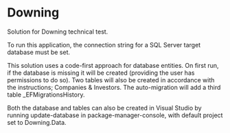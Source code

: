 # Downing
Solution for Downing technical test.

To run this application, the connection string for a SQL Server target database must be set.

This solution uses a code-first approach for database entities.
On first run, if the database is missing it will be created (providing the user has permissions to do so).  Two tables will also be created in accordance with the instructions; Companies & Investors.  The auto-migration will add a third table _EFMigrationsHistory.

Both the database and tables can also be created in Visual Studio by running update-database in package-manager-console, with default project set to Downing.Data.

